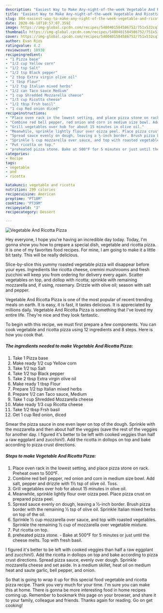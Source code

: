 ```yaml
---
description: "Easiest Way to Make Any-night-of-the-week Vegetable And Ricotta Pizza"
title: "Easiest Way to Make Any-night-of-the-week Vegetable And Ricotta Pizza"
slug: 804-easiest-way-to-make-any-night-of-the-week-vegetable-and-ricotta-pizza
date: 2020-06-18T10:57:07.359Z
image: https://img-global.cpcdn.com/recipes/5400401584586752/751x532cq70/vegetable-and-ricotta-pizza-recipe-main-photo.jpg
thumbnail: https://img-global.cpcdn.com/recipes/5400401584586752/751x532cq70/vegetable-and-ricotta-pizza-recipe-main-photo.jpg
cover: https://img-global.cpcdn.com/recipes/5400401584586752/751x532cq70/vegetable-and-ricotta-pizza-recipe-main-photo.jpg
author: Evan Rios
ratingvalue: 4.2
reviewcount: 10938
recipeingredient:
- "1 Pizza base"
- "1/2 cup Yellow corn"
- "1/2 tsp Salt"
- "1/2 tsp Black pepper"
- "2 tbsp Extra virgin olive oil"
- "1 tbsp Flour"
- "1/2 tsp Italian mixed herbs"
- "1/2 can Taco sauce Medium"
- "1 cup Shredded Mozzarella cheese"
- "1/3 cup Ricotta cheese"
- "1/2 tbsp Frsh basil"
- "1 cup Red onion diced"
recipeinstructions:
- "Place oven rack in the lowest setting, and place pizza stone on rack. Preheat oven to 500°F."
- "Combine red bell pepper, red onion and corn in medium size bowl. Add salt, pepper and drizzle with 1½ tsp of olive oil. Toss."
- "Grill vegetables over hob for about 15 minutes in olive oil."
- "Meanwhile, sprinkle lightly flour over oizza peel. Place pizza crust on prepared pizza peel."
- "Spread sauce evenly on dough, leaving a ½-inch border. Brush pizza border with the remaining ½ tsp of olive oil. Sprinkle Italian mixed herbs on top of the oil."
- "Sprinkle ½ cup mozzarella over sauce, and top with roasted vegetables. Sprinkle the remaining ½ cup of mozzarella over vegetable mixture."
- "Put ricotta on top."
- "preheated pizza stone. Bake at 500°F for 5 minutes or just until the cheese melts. Top with fresh basil."
categories:
- Recipe
tags:
- vegetable
- and
- ricotta

katakunci: vegetable and ricotta 
nutrition: 299 calories
recipecuisine: American
preptime: "PT18M"
cooktime: "PT39M"
recipeyield: "3"
recipecategory: Dessert

---
```



![Vegetable And Ricotta Pizza](https://img-global.cpcdn.com/recipes/5400401584586752/751x532cq70/vegetable-and-ricotta-pizza-recipe-main-photo.jpg)

Hey everyone, I hope you're having an incredible day today. Today, I'm gonna show you how to prepare a special dish, vegetable and ricotta pizza. It is one of my favorites food recipes. For mine, I am going to make it a little bit tasty. This will be really delicious.

Slice-by-slice this yummy roasted vegetable pizza will disappear before your eyes. Ingredients like ricotta cheese, cremini mushrooms and fresh zucchini will keep you from ordering for delivery every again. Scatter vegetables on top, and dollop with ricotta; sprinkle with remaining mozzarella and, if using, rosemary. Drizzle with olive oil; season with salt and pepper.

Vegetable And Ricotta Pizza is one of the most popular of recent trending meals on earth. It is easy, it is fast, it tastes delicious. It is appreciated by millions daily. Vegetable And Ricotta Pizza is something that I've loved my entire life. They're nice and they look fantastic.


To begin with this recipe, we must first prepare a few components. You can cook vegetable and ricotta pizza using 12 ingredients and 8 steps. Here is how you cook that.

<!--inarticleads1-->

##### The ingredients needed to make Vegetable And Ricotta Pizza:

1. Take 1 Pizza base
1. Make ready 1/2 cup Yellow corn
1. Take 1/2 tsp Salt
1. Take 1/2 tsp Black pepper
1. Take 2 tbsp Extra virgin olive oil
1. Make ready 1 tbsp Flour
1. Prepare 1/2 tsp Italian mixed herbs
1. Prepare 1/2 can Taco sauce, Medium
1. Take 1 cup Shredded Mozzarella cheese
1. Make ready 1/3 cup Ricotta cheese
1. Take 1/2 tbsp Frsh basil
1. Get 1 cup Red onion, diced


Smear the pizza sauce in one even layer on top of the dough. Sprinkle with the mozzarella and then about half the veggies (save the rest of the veggies for another day. I figured it&#39;s better to be left with cooked veggies than half a raw eggplant and zucchini!). Add the ricotta in dollops on top and bake according to pizza crust directions. 

<!--inarticleads2-->

##### Steps to make Vegetable And Ricotta Pizza:

1. Place oven rack in the lowest setting, and place pizza stone on rack. Preheat oven to 500°F.
1. Combine red bell pepper, red onion and corn in medium size bowl. Add salt, pepper and drizzle with 1½ tsp of olive oil. Toss.
1. Grill vegetables over hob for about 15 minutes in olive oil.
1. Meanwhile, sprinkle lightly flour over oizza peel. Place pizza crust on prepared pizza peel.
1. Spread sauce evenly on dough, leaving a ½-inch border. Brush pizza border with the remaining ½ tsp of olive oil. Sprinkle Italian mixed herbs on top of the oil.
1. Sprinkle ½ cup mozzarella over sauce, and top with roasted vegetables. Sprinkle the remaining ½ cup of mozzarella over vegetable mixture.
1. Put ricotta on top.
1. preheated pizza stone. - Bake at 500°F for 5 minutes or just until the cheese melts. Top with fresh basil.


I figured it&#39;s better to be left with cooked veggies than half a raw eggplant and zucchini!). Add the ricotta in dollops on top and bake according to pizza crust directions. Spread pizza sauce, evenly over dough. Sprinkle mozzarella cheese and set aside. In a medium skillet, heat oil on medium heat and saute garlic, bell pepper, and onion. 

So that is going to wrap it up for this special food vegetable and ricotta pizza recipe. Thank you very much for your time. I'm sure you can make this at home. There is gonna be more interesting food in home recipes coming up. Remember to bookmark this page on your browser, and share it to your family, colleague and friends. Thanks again for reading. Go on get cooking!
